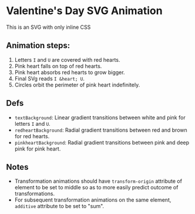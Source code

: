 # Valentine's Day SVG Animation
This is an SVG with only inline CSS

## Animation steps:
1. Letters `I` and `U` are covered with red hearts.
2. Pink heart falls on top of red hearts.
3. Pink heart absorbs red hearts to grow bigger.
4. Final SVg reads `I &heart; U`.
5. Circles orbit the perimeter of pink heart indefinitely.

## Defs
- `textBackground`: Linear gradient transitions between white and pink for letters `I` and `U`.
- `redheartBackground`: Radial gradient transitions between red and brown for red hearts.
- `pinkheartBackground`: Radial gradient transitions between pink and deep pink for pink heart.

## Notes
- Transformation animations should have `transform-origin` attribute of element to be set to middle so as to more easily predict outcome of transformations.
- For subsequent transformation animations on the same element, `additive` attribute to be set to "sum".
